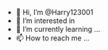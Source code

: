 - 👋 Hi, I’m @Harry123001
- 👀 I’m interested in 
- 🌱 I’m currently learning ...
- 📫 How to reach me ...

<!---
Harry123001/Harry123001 is a ✨ special ✨ repository because its `README.md` (this file) appears on your GitHub profile.
You can click the Preview link to take a look at your changes.
--->
